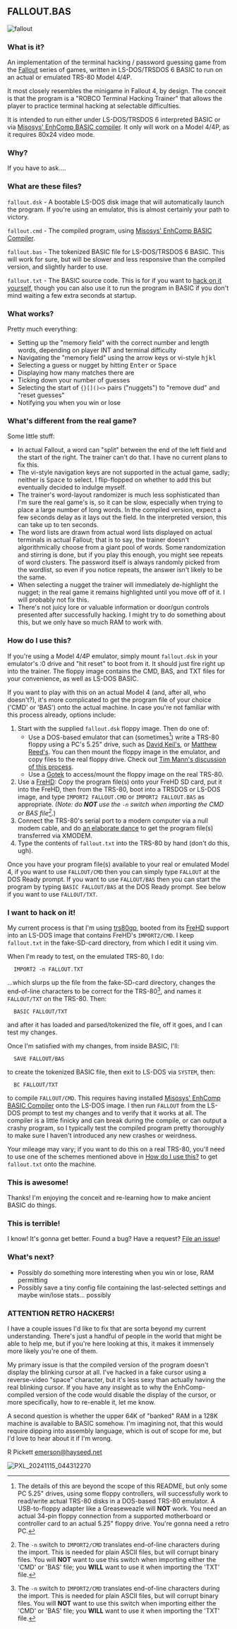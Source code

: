 ## FALLOUT.BAS
![fallout](https://github.com/user-attachments/assets/a73eb4e5-da11-4e23-a389-baa682d700ba)

### What is it?

An implementation of the terminal hacking / password guessing game from the [Fallout](https://fallout.bethesda.net/en/games) series of games, written in LS-DOS/TRSDOS 6 BASIC to run on an actual or emulated TRS-80 Model 4/4P.

It most closely resembles the minigame in Fallout 4, by design.  The conceit is that the program is a "ROBCO Terminal Hacking Trainer" that allows the player to practice terminal hacking at selectable difficulties.

It is intended to run either under LS-DOS/TRSDOS 6 interpreted BASIC or via [Misosys' EnhComp BASIC compiler](https://www.tim-mann.org/misosys.html#down).  It only will work on a Model 4/4P, as it requires 80x24 video mode.

### Why?

If you have to ask....

### What are these files?

``fallout.dsk`` - A bootable LS-DOS disk image that will automatically launch the program.  If you're using an emulator, this is almost certainly your path to victory.

``fallout.cmd`` - The compiled program, using [Misosys' EnhComp BASIC Compiler](https://www.tim-mann.org/misosys.html#down).

``fallout.bas`` - The tokenized BASIC file for LS-DOS/TRSDOS 6 BASIC.  This will work for sure, but will be slower and less responsive than the compiled version, and slightly harder to use.

``fallout.txt`` - The BASIC source code.  This is for if you want to [hack on it yourself](https://github.com/emersonrp/fallout.bas?tab=readme-ov-file#i-want-to-hack-on-it), though you can also use it to run the program in BASIC if you don't mind waiting a few extra seconds at startup.

### What works?

Pretty much everything:
* Setting up the "memory field" with the correct number and length words, depending on player INT and terminal difficulty
* Navigating the "memory field" using the arrow keys or vi-style <kbd>h</kbd><kbd>j</kbd><kbd>k</kbd><kbd>l</kbd>
* Selecting a guess or nugget by hitting <kbd>Enter</kbd> or <kbd>Space</kbd>
* Displaying how many matches there are
* Ticking down your number of guesses
* Selecting the start of ``{}[]()<>`` pairs ("nuggets") to "remove dud" and "reset guesses"
* Notifying you when you win or lose

### What's different from the real game?

Some little stuff:
* In actual Fallout, a word can "split" between the end of the left field and the start of the right.  The trainer can't do that.  I have no current plans to fix this.
* The vi-style navigation keys are not supported in the actual game, sadly;  neither is <kbd>Space</kbd> to select.  I flip-flopped on whether to add this but eventually decided to indulge myself.
* The trainer's word-layout randomizer is much less sophisticated than I'm sure the real game's is, so it can be slow, especially when trying to place a large number of long words.  In the compiled version, expect a few seconds delay as it lays out the field.  In the interpreted version, this can take up to ten seconds.
* The word lists are drawn from actual word lists displayed on actual terminals in actual Fallout; that is to say, the trainer doesn't algorithmically choose from a giant pool of words.  Some randomization and stirring is done, but if you play this enough, you might see repeats of word clusters.  The password itself is always randomly picked from the wordlist, so even if you notice repeats, the answer isn't likely to be the same.
* When selecting a nugget the trainer will immediately de-highlight the nugget;  in the real game it remains highlighted until you move off of it.  I will probably not fix this.
* There's not juicy lore or valuable information or door/gun controls presented after successfully hacking.  I might try to do something about this, but we only have so much RAM to work with.

### How do I use this?

If you're using a Model 4/4P emulator, simply mount ``fallout.dsk`` in your emulator's :0 drive and "hit reset" to boot from it.  It should just fire right up into the trainer.  The floppy image contains the CMD, BAS, and TXT files for your convenience, as well as LS-DOS BASIC.

If you want to play with this on an actual Model 4 (and, after all, who doesn't?), it's more complicated to get the program file of your choice ('CMD' or 'BAS') onto the actual machine.  In case you're not familiar with this process already, options include:

1. Start with the supplied ``fallout.dsk`` floppy image.  Then do one of:
    * Use a DOS-based emulator that can (sometimes[^2]) write a TRS-80 floppy using a PC's 5.25" drive, such as [David Keil's](http://cpmarchives.classiccmp.org/trs80/mirrors/www.discover-net.net/~dmkeil/trs80/model4.htm), or [Matthew Reed's](http://www.trs-80emulators.com/m4/).  You can then mount the floppy image in the emulator, and copy files to the real floppy drive.  Check out [Tim Mann's discussion of this process](https://www.tim-mann.org/trs80faq.html#[7]).
    * Use a [Gotek](https://github.com/GrantMeStrength/TRS80gotek/tree/master) to access/mount the floppy image on the real TRS-80.
2. Use a [FreHD](https://www.vecoven.com/trs80/trs80.html):  Copy the program file(s) onto your FreHD SD card, put it into the FreHD, then from the TRS-80, boot into a TRSDOS or LS-DOS image, and type ``IMPORT2 FALLOUT.CMD`` or ``IMPORT2 FALLOUT.BAS`` as appropriate.  <i>(Note: do <b>NOT</b> use the ``-n`` switch when importing the CMD or BAS file[^3].</i>)
3. Connect the TRS-80's serial port to a modern computer via a null modem cable, and do [an elaborate dance](https://www.vintagevolts.com/getting-software-running-on-my-trs-80-model-iv/) to get the program file(s) transferred via XMODEM.
4. Type the contents of ``fallout.txt`` into the TRS-80 by hand (don't do this, ugh).

Once you have your program file(s) available to your real or emulated Model 4, if you want to use ``FALLOUT/CMD`` then you can simply type ``FALLOUT`` at the DOS Ready prompt.  If you want to use ``FALLOUT/BAS`` then you can start the program by typing ``BASIC FALLOUT/BAS`` at the DOS Ready prompt.  See below if you want to use ``FALLOUT/TXT``.

### I want to hack on it!

My current process is that I'm using [trs80gp](http://48k.ca/trs80gp.html), booted from its [FreHD](https://www.vecoven.com/trs80/trs80.html) support into an LS-DOS image that contains FreHD's ``IMPORT2/CMD``.  I keep ``fallout.txt`` in the fake-SD-card directory, from which I edit it using vim.

When I'm ready to test, on the emulated TRS-80, I do:
```
  IMPORT2 -n FALLOUT.TXT
```
...which slurps up the file from the fake-SD-card directory, changes the end-of-line characters to be correct for the TRS-80[^3], and names it ``FALLOUT/TXT`` on the TRS-80.  Then:
```
  BASIC FALLOUT/TXT
```
and after it has loaded and parsed/tokenized the file, off it goes, and I can test my changes.

Once I'm satisfied with my changes, from inside BASIC, I'll:
```
  SAVE FALLOUT/BAS
```
to create the tokenized BASIC file, then exit to LS-DOS via ``SYSTEM``, then:
```
  BC FALLOUT/TXT
```
to compile ``FALLOUT/CMD``.  This requires having installed [Misosys' EnhComp BASIC Compiler](https://www.tim-mann.org/misosys.html#down) onto the LS-DOS image.  I then run ``FALLOUT`` from the LS-DOS prompt to test my changes and to verify that it works at all.  The compiler is a little finicky and can break during the compile, or can output a crashy program, so I typically test the compiled program pretty thoroughly to make sure I haven't introduced any new crashes or weirdness.


Your mileage may vary;  if you want to do this on a real TRS-80, you'll need to use one of the schemes mentioned above in [How do I use this?](https://github.com/emersonrp/fallout.bas?tab=readme-ov-file#how-do-i-use-this) to get ``fallout.txt`` onto the machine.


### This is awesome!

Thanks!  I'm enjoying the conceit and re-learning how to make ancient BASIC do things.

### This is terrible!

I know!  It's gonna get better.  Found a bug?  Have a request?  [File an issue](https://github.com/emersonrp/fallout.bas/issues)!

### What's next?

* Possibly do something more interesting when you win or lose, RAM permitting
* Possibly save a tiny config file containing the last-selected settings and maybe win/lose stats... possibly

### ATTENTION RETRO HACKERS!

I have a couple issues I'd like to fix that are sorta beyond my current understanding.  There's just a handful of people in the world that might be able to help me, but if you're here looking at this, it makes it immensely more likely you're one of them.

My primary issue is that the compiled version of the program doesn't display the blinking cursor at all.  I've hacked in a fake cursor using a reverse-video "space" character, but it's less sexy than actually having the real blinking cursor.  If you have any insight as to why the EnhComp-compiled version of the code would disable the display of the cursor, or more specifically, how to re-enable it, let me know.

A second question is whether the upper 64K of "banked" RAM in a 128K machine is available to BASIC somehow.  I'm imagining not, that this would require dipping into assembly language, which is out of scope for me, but I'd love to hear about it if I'm wrong.

R Pickett emerson@hayseed.net

![PXL_20241115_044312270](https://github.com/user-attachments/assets/5ae9cdb6-3c42-4278-81f9-6864c367f52c)


[^1]: I develop on LS-DOS 6, and don't test on TRSDOS, but as best I can tell, the BASIC supplied with TRSDOS 6 is the same as that supplied with LS-DOS 6.  If you find something not working on TRSDOS, please open an issue.

[^2]: The details of this are beyond the scope of this README, but only some PC 5.25" drives, using some floppy controllers, will successfully work to read/write actual TRS-80 disks in a DOS-based TRS-80 emulator.  A USB-to-floppy adapter like a Greaseweazle will <b>NOT</b> work.  You need an actual 34-pin floppy connection from a supported motherboard or controller card to an actual 5.25" floppy drive.  You're gonna need a retro PC.

[^3]: The ``-n`` switch to ``IMPORT2/CMD`` translates end-of-line characters during the import.  This is needed for plain ASCII files, but will corrupt binary files.  You will <b>NOT</b> want to use this switch when importing either the 'CMD' or 'BAS' file;  you <b>WILL</b> want to use it when importing the 'TXT' file.

